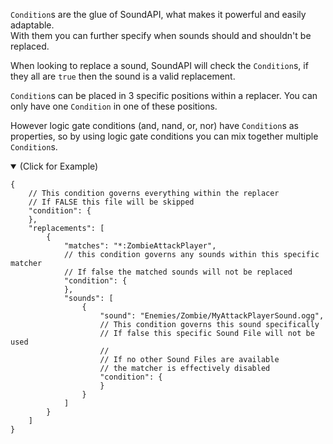 `Condition`s are the glue of SoundAPI, what makes it powerful and easily adaptable. <br/>
With them you can further specify when sounds should and shouldn't be replaced.

When looking to replace a sound, SoundAPI will check the `Condition`s, if they all are `true` then the sound is a valid replacement.

`Condition`s can be placed in 3 specific positions within a replacer. You can only have one `Condition` in one of these positions.

However logic gate conditions (and, nand, or, nor) have `Condition`s as properties, so by using logic gate conditions you can mix together multiple `Condition`s.

<details open>

<summary>(Click for Example)</summary>

```json5
{
	// This condition governs everything within the replacer
	// If FALSE this file will be skipped
	"condition": {
	},
	"replacements": [
		{
			"matches": "*:ZombieAttackPlayer",
			// this condition governs any sounds within this specific matcher
			// If false the matched sounds will not be replaced
			"condition": {
			},
			"sounds": [
				{
					"sound": "Enemies/Zombie/MyAttackPlayerSound.ogg",
					// This condition governs this sound specifically
					// If false this specific Sound File will not be used
                    //
					// If no other Sound Files are available 
                    // the matcher is effectively disabled
					"condition": {
					}
				}
			]
		}
	]
}
```

</details>